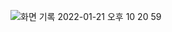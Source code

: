 
![화면 기록 2022-01-21 오후 10 20 59](https://user-images.githubusercontent.com/62181345/150534763-4553b5ba-059a-48c4-ab00-0758a0fd998e.gif)
